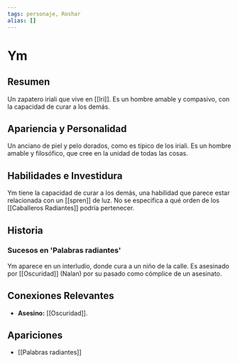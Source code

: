```yaml
---
tags: personaje, Roshar
alias: []
---
```


# Ym

## Resumen
Un zapatero iriali que vive en [[Iri]]. Es un hombre amable y compasivo, con la capacidad de curar a los demás.

## Apariencia y Personalidad
Un anciano de piel y pelo dorados, como es típico de los iriali. Es un hombre amable y filosófico, que cree en la unidad de todas las cosas.

## Habilidades e Investidura
Ym tiene la capacidad de curar a los demás, una habilidad que parece estar relacionada con un [[spren]] de luz. No se especifica a qué orden de los [[Caballeros Radiantes]] podría pertenecer.

## Historia
### Sucesos en 'Palabras radiantes'
Ym aparece en un interludio, donde cura a un niño de la calle. Es asesinado por [[Oscuridad]] (Nalan) por su pasado como cómplice de un asesinato.

## Conexiones Relevantes
* **Asesino:** [[Oscuridad]].

## Apariciones
* [[Palabras radiantes]]
